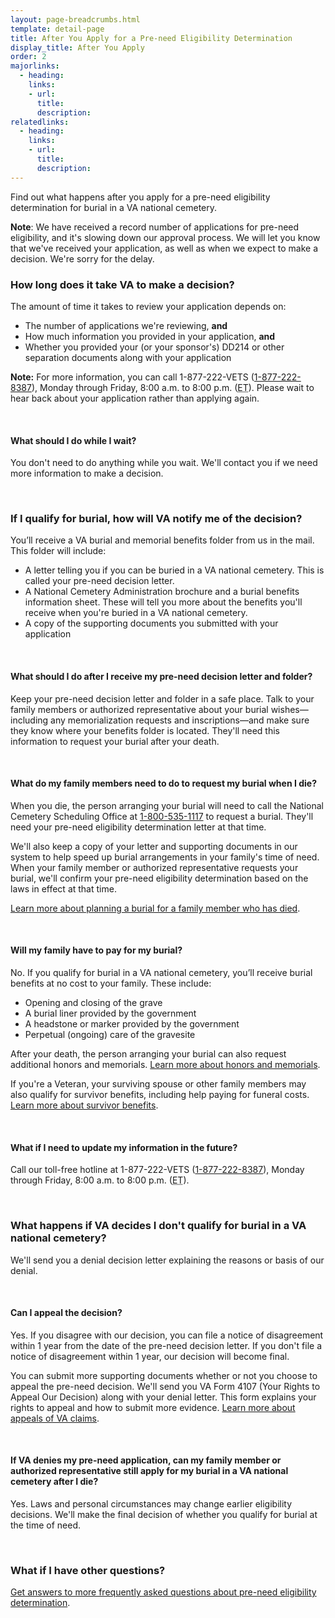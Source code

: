 ```yaml
---
layout: page-breadcrumbs.html
template: detail-page
title: After You Apply for a Pre-need Eligibility Determination
display_title: After You Apply
order: 2
majorlinks:
  - heading:
    links:
    - url:
      title:
      description:
relatedlinks:
  - heading:
    links:
    - url:
      title:
      description:
---
```


<div class="va-introtext">

Find out what happens after you apply for a pre-need eligibility determination for burial in a VA national cemetery.

**Note**: We have received a record number of applications for pre-need eligibility, and it's slowing down our approval process. We will let you know that we've received your application, as well as when we expect to make a decision. We're sorry for the delay.

</div>

### How long does it take VA to make a decision?

The amount of time it takes to review your application depends on:
- The number of applications we're reviewing, **and**
- How much information you provided in your application, **and**
- Whether you provided your (or your sponsor's) DD214 or other separation documents along with your application

**Note:** For more information, you can call 1-877-222-VETS (<a href="tel:+18772228387">1-877-222-8387</a>), Monday through Friday, 8:00 a.m. to 8:00 p.m. (<abbr title="eastern time">ET</abbr>). Please wait to hear back about your application rather than applying again.

<br>

#### What should I do while I wait?

You don't need to do anything while you wait. We'll contact you if we need more information to make a decision.

<br>

### If I qualify for burial, how will VA notify me of the decision?

You’ll receive a VA burial and memorial benefits folder from us in the mail. This folder will include:

- A letter telling you if you can be buried in a VA national cemetery. This is called your pre-need decision letter.
- A National Cemetery Administration brochure and a burial benefits information sheet. These will tell you more about the benefits you'll receive when you're buried in a VA national cemetery.
- A copy of the supporting documents you submitted with your application

<br>

#### What should I do after I receive my pre-need decision letter and folder?

Keep your pre-need decision letter and folder in a safe place. Talk to your family members or authorized representative about your burial wishes—including any memorialization requests and inscriptions—and make sure they know where your benefits folder is located. They'll need this information to request your burial after your death.

<br>

#### What do my family members need to do to request my burial when I die?

When you die, the person arranging your burial will need to call the National Cemetery Scheduling Office at <a href="tel:+1-800-535-1117">1-800-535-1117</a> to request a burial. They'll need your pre-need eligibility determination letter at that time.

We'll also keep a copy of your letter and supporting documents in our system to help speed up burial arrangements in your family's time of need. When your family member or authorized representative requests your burial, we'll confirm your pre-need eligibility determination based on the laws in effect at that time.

[Learn more about planning a burial for a family member who has died](/burials-and-memorials/burial-planning/).

<br>

#### Will my family have to pay for my burial?

No. If you qualify for burial in a VA national cemetery, you’ll receive burial benefits at no cost to your family. These include:

- Opening and closing of the grave
- A burial liner provided by the government
- A headstone or marker provided by the government
- Perpetual (ongoing) care of the gravesite

After your death, the person arranging your burial can also request additional honors and memorials. [Learn more about honors and memorials](/burials-and-memorials/honor/).

If you're a Veteran, your surviving spouse or other family members may also qualify for survivor benefits, including help paying for funeral costs. [Learn more about survivor benefits](/burials-and-memorials/survivor-and-dependent-benefits/).

<br>

#### What if I need to update my information in the future?

Call our toll-free hotline at 1-877-222-VETS (<a href="tel:+18772228387">1-877-222-8387</a>), Monday through Friday, 8:00 a.m. to 8:00 p.m. (<abbr title="eastern time">ET</abbr>).

<br>

### What happens if VA decides I don't qualify for burial in a VA national cemetery?

We'll send you a denial decision letter explaining the reasons or basis of our denial.

<br>

#### Can I appeal the decision?

Yes. If you disagree with our decision, you can file a notice of disagreement within 1 year from the date of the pre-need decision letter. If you don't file a notice of disagreement within 1 year, our decision will become final.

You can submit more supporting documents whether or not you choose to appeal the pre-need decision. We'll send you VA Form 4107 (Your Rights to Appeal Our Decision) along with your denial letter. This form explains your rights to appeal and how to submit more evidence. [Learn more about appeals of VA claims](http://www.va.gov/opa/publications/benefits_book/benefits_chap14.asp).

<br>

#### If VA denies my pre-need application, can my family member or authorized representative still apply for my burial in a VA national cemetery after I die?

Yes. Laws and personal circumstances may change earlier eligibility decisions. We'll make the final decision of whether you qualify for burial at the time of need.

<br>

### What if I have other questions?

[Get answers to more frequently asked questions about pre-need eligibility determination](https://www.cem.va.gov/CEM/pre-need/FAQ/).
